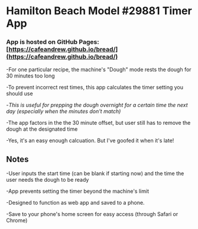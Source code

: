 # Hamilton Beach Model #29881 Timer App

### App is hosted on GitHub Pages: [https://cafeandrew.github.io/bread/](https://cafeandrew.github.io/bread/)


-For one particular recipe, the machine's "Dough" mode rests the dough for 30 minutes too long

-To prevent incorrect rest times, this app calculates the timer setting you should use

-*This is useful for prepping the dough overnight for a certain time the next day (especially when the minutes don't match)*

-The app factors in the the 30 minute offset, but user still has to remove the dough at the designated time

-Yes, it's an easy enough calcuation. But I've goofed it when it's late!

## Notes

-User inputs the start time (can be blank if starting now) and the time the user needs the dough to be ready

-App prevents setting the timer beyond the machine's limit

-Designed to function as web app and saved to a phone.

-Save to your phone's home screen for easy access (through Safari or Chrome)

